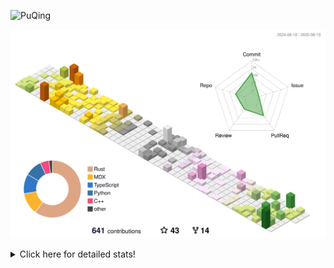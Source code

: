![PuQing](https://user-images.githubusercontent.com/27223114/171565019-9a56fae6-b08b-421f-99db-7e830da42371.png)

![](./profile-3d-contrib/profile-season-animate.svg)

<details>
<summary>Click here for detailed stats!</summary>

<!--START_SECTION:waka-->
![Lines of code](https://img.shields.io/badge/From%20Hello%20World%20I%27ve%20Written-2.5%20million%20lines%20of%20code-blue)

**🐱 My GitHub Data** 

> 📦 453.0 kB Used in GitHub's Storage 
 > 
> 🏆 367 Contributions in the Year 2025
 > 
> 🚫 Not Opted to Hire
 > 
> 📜 32 Public Repositories 
 > 
> 🔑 34 Private Repositories 
 > 
**I'm an Early 🐤** 

```text
🌞 Morning                909 commits         ██░░░░░░░░░░░░░░░░░░░░░░░   09.29 % 
🌆 Daytime                4222 commits        ███████████░░░░░░░░░░░░░░   43.14 % 
🌃 Evening                2500 commits        ██████░░░░░░░░░░░░░░░░░░░   25.54 % 
🌙 Night                  2156 commits        ██████░░░░░░░░░░░░░░░░░░░   22.03 % 
```


📊 **This Week I Spent My Time On** 

```text
💬 Programming Languages: 
Python                   1 hr 53 mins        ██████████░░░░░░░░░░░░░░░   38.65 % 
TypeScript               1 hr 10 mins        ██████░░░░░░░░░░░░░░░░░░░   23.94 % 
Swift                    34 mins             ███░░░░░░░░░░░░░░░░░░░░░░   11.79 % 
YAML                     33 mins             ███░░░░░░░░░░░░░░░░░░░░░░   11.44 % 
Markdown                 20 mins             ██░░░░░░░░░░░░░░░░░░░░░░░   07.09 % 

🔥 Editors: 
VS Code                  4 hrs 54 mins       █████████████████████████   100.00 % 

💻 Operating System: 
Linux                    2 hrs 35 mins       █████████████░░░░░░░░░░░░   52.79 % 
Mac                      2 hrs 4 mins        ███████████░░░░░░░░░░░░░░   42.12 % 
WSL                      15 mins             █░░░░░░░░░░░░░░░░░░░░░░░░   05.09 % 
```


<!--END_SECTION:waka-->
</details>
